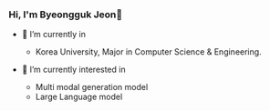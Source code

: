 ### Hi, I'm Byeongguk Jeon👋

- 🔭 I’m currently in
  - Korea University, Major in Computer Science & Engineering.
  <!-- - intern in LK Lab, Korea Advanced Institute of Science and Technology, Professor Minjoon Seo -->
    
- 🌱 I’m currently interested in
  - Multi modal generation model
  - Large Language model

<!--
**byeongGuks/byeongGuks** is a ✨ _special_ ✨ repository because its `README.md` (this file) appears on your GitHub profile.

Here are some ideas to get you started:

- 🔭 I’m currently working on ...
- 🌱 I’m currently learning ...
- 👯 I’m looking to collaborate on ...
- 🤔 I’m looking for help with ...
- 💬 Ask me about ...
- 📫 How to reach me: ...
- 😄 Pronouns: ...
- ⚡ Fun fact: ...

-->
 <!--🔭 I’m currently working on lab intern in DMIS lab (Data Mining and Information Systems Lab) -->
